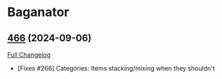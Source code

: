 # Baganator

## [466](https://github.com/Baganator/Baganator/tree/466) (2024-09-06)
[Full Changelog](https://github.com/Baganator/Baganator/compare/465...466) 

- [Fixes #266] Categories: Items stacking/mixing when they shouldn't  
